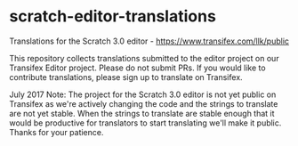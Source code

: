 # scratch-editor-translations

Translations for the Scratch 3.0 editor - https://www.transifex.com/llk/public

This repository collects translations submitted to the editor project on our Transifex Editor project. Please do not submit PRs. If you would like to contribute translations, please sign up to translate on Transifex.

July 2017 Note: The project for the Scratch 3.0 editor is not yet public on Transifex as we're actively changing the code and the strings to translate are not yet stable. When the strings to translate are stable enough that it would be productive for translators to start translating we'll make it public. Thanks for your patience.
